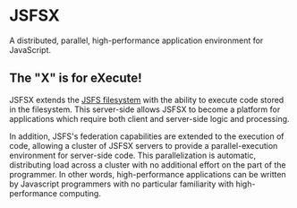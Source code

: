 # JSFSX

A distributed, parallel, high-performance application environment for JavaScript.

## The "X" is for eXecute!

JSFSX extends the [JSFS filesystem](https://gitlab.com/jgullickson/jsfs) with the ability to execute code stored in the filesystem.  This server-side allows JSFSX to become a platform for applications which require both client and server-side logic and processing.

In addition, JSFS's federation capabilities are extended to the execution of code, allowing a cluster of JSFSX servers to provide a parallel-execution environment for server-side code.  This parallelization is automatic, distributing load across a cluster with no additional effort on the part of the programmer.  In other words, high-performance applications can be written by Javascript programmers with no particular familiarity with high-performance computing.